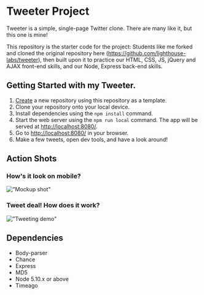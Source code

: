 # Tweeter Project

Tweeter is a simple, single-page Twitter clone. There are many like it, but this one is mine!

This repository is the starter code for the project: Students like me forked and cloned the original repository here (https://github.com/lighthouse-labs/tweeter), then built upon it to practice our HTML, CSS, JS, jQuery and AJAX front-end skills, and our Node, Express back-end skills.

## Getting Started with my Tweeter.

1. [Create](https://docs.github.com/en/repositories/creating-and-managing-repositories/creating-a-repository-from-a-template) a new repository using this repository as a template.
2. Clone your repository onto your local device.
3. Install dependencies using the `npm install` command.
3. Start the web server using the `npm run local` command. The app will be served at <http://localhost:8080/>.
4. Go to <http://localhost:8080/> in your browser.
5. Make a few tweets, open dev tools, and have a look around!

## Action Shots

### How's it look on mobile?
!["Mockup shot"]()

### Tweet deal! How does it work?
!["Tweeting demo"]()

## Dependencies

- Body-parser
- Chance
- Express
- MD5
- Node 5.10.x or above
- Timeago
